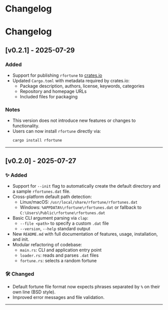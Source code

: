 # Changelog

# Changelog

## [v0.2.1] - 2025-07-29

### Added
- Support for publishing `rfortune` to [crates.io](https://crates.io/crates/rfortune)
- Updated `Cargo.toml` with metadata required by crates.io:
  - Package description, authors, license, keywords, categories
  - Repository and homepage URLs
  - Included files for packaging

### Notes
- This version does not introduce new features or changes to functionality.
- Users can now install `rfortune` directly via:
  ```bash
  cargo install rfortune
  ```
  
---

## [v0.2.0] - 2025-07-27

### ✨ Added

- Support for `--init` flag to automatically create the default directory and a sample `rfortunes.dat` file.
- Cross-platform default path detection:
    - Linux/macOS: `/usr/local/share/rfortune/rfortunes.dat`
    - Windows: `%APPDATA%\rfortune\rfortunes.dat` or fallback to `C:\Users\Public\rfortune\rfortunes.dat`
- Basic CLI argument parsing via `clap`:
    - `--file <path>` to specify a custom `.dat` file
    - `--version`, `--help` standard output
- New `README.md` with full documentation of features, usage, installation, and init.
- Modular refactoring of codebase:
    - `main.rs`: CLI and application entry point
    - `loader.rs`: reads and parses `.dat` files
    - `fortune.rs`: selects a random fortune

### 🛠 Changed

- Default fortune file format now expects phrases separated by `%` on their own line (BSD style).
- Improved error messages and file validation.

---

